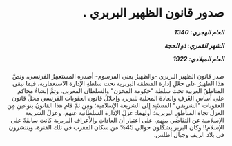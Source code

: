 <h1 dir="rtl">صدور قانون الظهير البربري .</h1>

<h5 dir="rtl">العام الهجري:  1340

الشهر القمري: ذو الحجة

العام الميلادي: 1922</h5>

<p dir="rtl">صدر قانون الظهير البربري -والظهيرُ يعني المرسوم- أصدره المستعمِرُ الفرنسي، ونصَّ هذا الظهيرُ على جعْلِ إدارة المنطقة البربرية تحت سلطةِ الإدارة الاستعمارية، فيما تبقى المناطِقُ العربية تحت سلطة "حكومة المخزن" والسلطان المغربي، وتمَّ إنشاءُ محاكم على أساسِ العُرفِ والعادة المحلية للبربر، وإحلالُ قانون العقوبات الفرنسي محلَّ قانون العقوبات "الشريفي" المستَنِد إلى الشريعة الإسلامية؛ ومِن ثمَّ قام هذا القانونُ بنوعينِ مِن العزل تجاهَ المناطِقِ البربرية؛ أولهما: عزلُ الإدارة السلطانية عنهم، وعزلُ الشريعة الإسلامية عن التقاضي بينهم، على اعتبار أن العاداتِ والأعراف البربرية كانت سابقةً على الإسلام!! وكان البربر يشكِّلون حوالي 45% من سكان المغرب في تلك الفترة، وينتشرون في بلاد الريف وجبال أطلس.</p></br>

